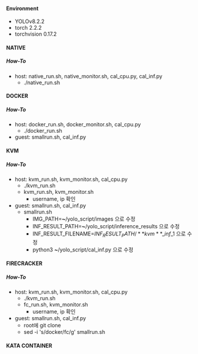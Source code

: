 #### Environment
- YOLOv8.2.2
- torch 2.2.2
- torchvision 0.17.2
  
#### NATIVE
##### How-To
- host: native_run.sh, native_monitor.sh, cal_cpu.py, cal_inf.py
  - ./native_run.sh
 
#### DOCKER
##### How-To
- host: docker_run.sh, docker_monitor.sh, cal_cpu.py
  - ./docker_run.sh
- guest: smallrun.sh, cal_inf.py 
#### KVM
##### How-To
- host: kvm_run.sh, kvm_monitor.sh, cal_cpu.py
  - ./kvm_run.sh
  - kvm_run.sh, kvm_monitor.sh
    - username, ip 확인
- guest: smallrun.sh, cal_inf.py
  - smallrun.sh
    - IMG_PATH=**~**/yolo_script/images 으로 수정
    - INF_RESULT_PATH=**~**/yolo_script/inference_results 으로 수정
    - INF_RESULT_FILENAME=$INF_RESULT_PATH/**kvm**\_inf\_$1 으로 수정
    - python3 **~**/yolo_script/cal_inf.py 으로 수정
#### FIRECRACKER
##### How-To
- host: kvm_run.sh, kvm_monitor.sh, cal_cpu.py
  - ./kvm_run.sh
  - fc_run.sh, kvm_monitor.sh
    - username, ip 확인
- guest: smallrun.sh, cal_inf.py
  - root에 git clone
  - sed -i 's/docker/fc/g' smallrun.sh
#### KATA CONTAINER
